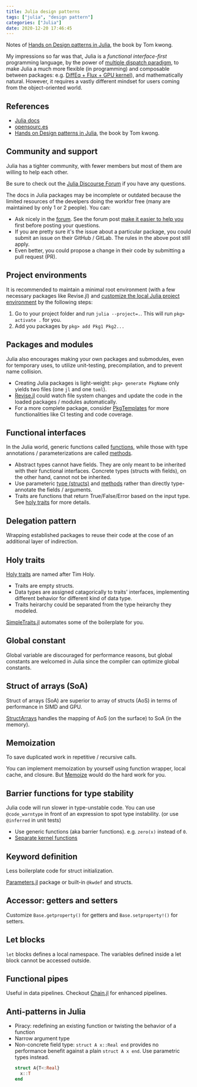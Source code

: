 ```yaml
---
title: Julia design patterns
tags: ["julia", "design pattern"]
categories: ["Julia"]
date: 2020-12-20 17:46:45
---
```


Notes of [Hands on Design patterns in Julia](https://www.packtpub.com/product/hands-on-design-patterns-and-best-practices-with-julia/9781838648817), the book by Tom kwong.

<!--more-->

My impressions so far was that, Julia is a _functional interface-first_ programming language, by the power of [multiple dispatch paradigm](https://opensourc.es/blog/basics-multiple-dispatch/), to make Julia a much more flexible (in programming) and composable between packages: e.g. [DiffEq + Flux + GPU kernel](https://github.com/SciML/DiffEqFlux.jl)), and mathematically natural. However, it requires a vastly different mindset for users coming from the object-oriented world.

## References

- [Julia docs](https://docs.julialang.org/en/v1/)
- [opensourc.es](https://opensourc.es/)
- [Hands on Design patterns in Julia](https://www.packtpub.com/product/hands-on-design-patterns-and-best-practices-with-julia/9781838648817), the book by Tom kwong.

## Community and support

Julia has a tighter community, with fewer members but most of them are willing to help each other.

Be sure to check out the [Julia Discourse Forum][forum] if you have any questions.

The docs in Julia packages may be incomplete or outdated because the limited resources of the develpers doing the workfor free (many are maintained by only 1 or 2 people). You can:
- Ask nicely in the [forum][]. See the forum post [make it easier to help you](https://discourse.julialang.org/t/psa-make-it-easier-to-help-you/14757) first before posting your questions.
- If you are pretty sure it's the issue about a particular package, you could submit an issue on their GitHub / GitLab. The rules in the above post still apply.
- Even better, you could propose a change in their code by submitting a pull request (PR).

[forum]: https://discourse.julialang.org/


## Project environments

It is recommended to maintain a minimal root environment (with a few necessary packages like Revise.jl) and [customize the local Julia project environment](https://opensourc.es/blog/all-about-pkg/#environments) by the following steps:

1. Go to your project folder and run `julia --project=.`. This will run `pkg> activate .` for you.
2. Add you packages by `pkg> add Pkg1 Pkg2...`

## Packages and modules

Julia also encourages making your own packages and submodules, even for temporary uses, to utilize unit-testing, precompilation, and to prevent name collision.

- Creating Julia packages is light-weight: `pkg> generate PkgName` only yields two files (one `jl` and one `toml`).
- [Revise.jl](https://github.com/timholy/Revise.jl) could watch file system changes and update the code in the loaded packages / modules automatically.
- For a more complete package, consider [PkgTemplates](https://github.com/invenia/PkgTemplates.jl) for more functionalities like CI testing and code coverage.

## Functional interfaces

In the Julia world, generic functions called [functions](https://docs.julialang.org/en/v1/manual/functions/), while those with type annotations / parameterizations are called [methods](https://docs.julialang.org/en/v1/manual/methods/).

- Abstract types cannot have fields. They are only meant to be inherited with their functional interfaces. Concrete types (structs with fields), on the other hand, cannot not be inherited.
- Use parameteric [type (structs)](https://docs.julialang.org/en/v1/manual/types/#Parametric-Types) and [methods](https://docs.julialang.org/en/v1/manual/methods/#Parametric-Methods) rather than directly type-annotate the fields / arguments.
- Traits are functions that return True/False/Error based on the input type. See [holy traits](https://www.juliabloggers.com/the-emergent-features-of-julialang-part-ii-traits/) for more details.

## Delegation pattern

Wrapping established packages to reuse their code at the cose of an additional layer of indirection.

## Holy traits

[Holy traits](https://www.juliabloggers.com/the-emergent-features-of-julialang-part-ii-traits/) are named after Tim Holy.

- Traits are empty structs.
- Data types are assigned catagorically to traits' interfaces, implementing different behavior for different kind of data type.
- Traits heirarchy could be separated from the type heirarchy they modeled.

[SimpleTraits.jl](https://github.com/mauro3/SimpleTraits.jl) automates some of the boilerplate for you.

## Global constant

Global variable are discouraged for performance reasons, but global constants are welcomed in Julia since the compiler can optimize global constants.

## Struct of arrays (SoA)

Struct of arrays (SoA) are superior to array of structs (AoS) in terms of performance in SIMD and GPU.

[StructArrays](https://github.com/JuliaArrays/StructArrays.jl) handles the mapping of AoS (on the surface) to SoA (in the memory).

## Memoization

To save duplicated work in repetitive / recursive calls.

You can implement memoization by yourself using function wrapper, local cache, and closure. But [Memoize](https://github.com/JuliaCollections/Memoize.jl) would do the hard work for you.

## Barrier functions for type stability

Julia code will run slower in type-unstable code. You can use `@code_warntype` in front of an expression to spot type instability. (or use `@inferred` in unit tests)

- Use generic functions (aka barrier functions). e.g. `zero(x)` instead of `0`.
- [Separate kernel functions](https://docs.julialang.org/en/v1/manual/performance-tips/#kernel-functions)

## Keyword definition

Less boilerplate code for struct initialization.

[Parameters.jl](https://github.com/mauro3/Parameters.jl) package or built-in `@kwdef` and structs.

## Accessor: getters and setters

Customize `Base.getproperty()` for getters and `Base.setproperty!()` for setters.

## Let blocks

`let` blocks defines a local namespace. The variables defined inside a let block cannot be accessed outside.

## Functional pipes

Useful in data pipelines. Checkout [Chain.jl](https://github.com/jkrumbiegel/Chain.jl) for enhanced pipelines.

## Anti-patterns in Julia

- Piracy: redefining an existing function or twisting the behavior of a function
- Narrow argument type
- Non-concrete field type: `struct A x::Real end` provides no performance benefit against a plain `struct A x end`. Use parametric types instead.
  ```julia
  struct A{T<:Real}
    x::T
  end
  ```
